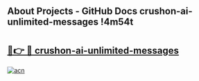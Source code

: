## About Projects - GitHub Docs crushon-ai-unlimited-messages !4m54t

# <h2><a href="https://andorid.site?title=crushon-ai-unlimited-messages&ref=19M">🔗👉 🔴 crushon-ai-unlimited-messages</a></h2>

[![acn](https://github.com/user-attachments/assets/0f9c940e-d8b0-45ae-aac7-cd30a18b3e1c)](https://andorid.site?title=crushon-ai-unlimited-messages&ref=19M)

